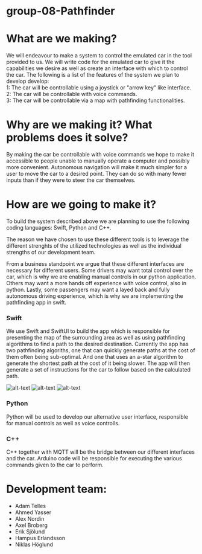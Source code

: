 # group-08-Pathfinder
# What are we making?

We will endeavour to make a system to control the emulated car in the tool provided to us. We will write code for the emulated car to give it the capabilities we desire as well as create an interface with which to control the car.
The following is a list of the features of the system we plan to develop develop: \
      1: The car will be controllable using a joystick or "arrow key" like interface. \
      2: The car will be controllable with voice commands. \
      3: The car will be controllable via a map with pathfinding functionalities.
      
# Why are we making it? What problems does it solve?

By making the car be controllable with voice commands we hope to make it accessible to people unable to manually operate a computer and possibly more convenient. Autonomous navigation will make it much simpler for a user to move the car to a desired point. They can do so with many fewer inputs than if they were to steer the car themselves.

# How are we going to make it?

To build the system described above we are planning to use the following coding languages: Swift, Python and C++.

The reason we have chosen to use these different tools is to leverage the different strenghts of the utilized technologies as well as the individual strengths of our development team.

From a business standpoint we argue that these different interfaces are necessary for different users. Some drivers may want total control over the car, which is why we are enabling manual controls in our python application. Others may want a more hands off experience with voice control, also in python. Lastly, some passengers may want a layed back and fully autonomous driving experience, which is why we are implementing the pathfinding app in swift.

### Swift

We use Swift and SwiftUI to build the app which is responsible for presenting the map of the surrounding area as well as using pathfinding algorithms to find a path to the desired destination. Currently the app has two pathfinding algoriths, one that can quickly generate paths at the cost of them often being sub-optimal. And one that uses an a-star algorithm to generate the shortest path at the cost of it being slower. The app will then generate a set of instructions for the car to follow based on the calculated path.

![alt-text](https://github.com/DIT112-V21/group-08/blob/readme-update/Pathfinder%20iOS%20App/Preview%20Content/Preview%20Assets.xcassets/DemoGIFs/NodeMap.gif) ![alt-text](https://github.com/DIT112-V21/group-08/blob/readme-update/Pathfinder%20iOS%20App/Preview%20Content/Preview%20Assets.xcassets/DemoGIFs/Astar.gif) ![alt-text](https://github.com/DIT112-V21/group-08/blob/readme-update/Pathfinder%20iOS%20App/Preview%20Content/Preview%20Assets.xcassets/DemoGIFs/Waypoints.gif)

### Python

Python will be used to develop our alternative user interface, responsible for manual controls as well as voice controlls.

### C++

C++ together with MQTT will be the bridge between our different interfaces and the car. Arduino code will be responsible for executing the various commands given to the car to perform.

# Development team:

- Adam Telles
- Ahmed Yasser
- Alex Nordin
- Axel Broberg	
- Erik Sjölund 	
- Hampus Erlandsson  
- Niklas Höglund   
